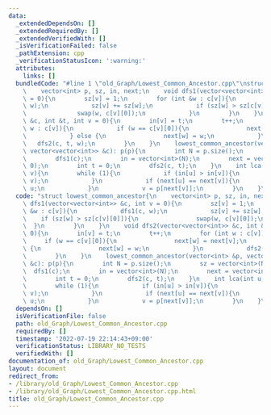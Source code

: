 ```yaml
---
data:
  _extendedDependsOn: []
  _extendedRequiredBy: []
  _extendedVerifiedWith: []
  _isVerificationFailed: false
  _pathExtension: cpp
  _verificationStatusIcon: ':warning:'
  attributes:
    links: []
  bundledCode: "#line 1 \"old_Graph/Lowest_Common_Ancestor.cpp\"\nstruct lowest_common_ancestor{\n\
    \    vector<int> p, sz, in, next;\n    void dfs1(vector<vector<int>> &c, int v\
    \ = 0){\n        sz[v] = 1;\n        for (int &w : c[v]){\n            dfs1(c,\
    \ w);\n            sz[v] += sz[w];\n            if (sz[w] > sz[c[v][0]]){\n  \
    \              swap(w, c[v][0]);\n            }\n        }\n    }\n    void dfs2(vector<vector<int>>\
    \ &c, int &t, int v = 0){\n        in[v] = t;\n        t++;\n        for (int\
    \ w : c[v]){\n            if (w == c[v][0]){\n                next[w] = next[v];\n\
    \            } else {\n                next[w] = w;\n            }\n         \
    \   dfs2(c, t, w);\n        }\n    }\n    lowest_common_ancestor(vector<int> &p,\
    \ vector<vector<int>> &c): p(p){\n        int N = p.size();\n        sz = vector<int>(N);\n\
    \        dfs1(c);\n        in = vector<int>(N);\n        next = vector<int>(N,\
    \ 0);\n        int t = 0;\n        dfs2(c, t);\n    }\n    int lca(int u, int\
    \ v){\n        while (1){\n            if (in[u] > in[v]){\n                swap(u,\
    \ v);\n            }\n            if (next[u] == next[v]){\n                return\
    \ u;\n            }\n            v = p[next[v]];\n        }\n    }\n};\n"
  code: "struct lowest_common_ancestor{\n    vector<int> p, sz, in, next;\n    void\
    \ dfs1(vector<vector<int>> &c, int v = 0){\n        sz[v] = 1;\n        for (int\
    \ &w : c[v]){\n            dfs1(c, w);\n            sz[v] += sz[w];\n        \
    \    if (sz[w] > sz[c[v][0]]){\n                swap(w, c[v][0]);\n          \
    \  }\n        }\n    }\n    void dfs2(vector<vector<int>> &c, int &t, int v =\
    \ 0){\n        in[v] = t;\n        t++;\n        for (int w : c[v]){\n       \
    \     if (w == c[v][0]){\n                next[w] = next[v];\n            } else\
    \ {\n                next[w] = w;\n            }\n            dfs2(c, t, w);\n\
    \        }\n    }\n    lowest_common_ancestor(vector<int> &p, vector<vector<int>>\
    \ &c): p(p){\n        int N = p.size();\n        sz = vector<int>(N);\n      \
    \  dfs1(c);\n        in = vector<int>(N);\n        next = vector<int>(N, 0);\n\
    \        int t = 0;\n        dfs2(c, t);\n    }\n    int lca(int u, int v){\n\
    \        while (1){\n            if (in[u] > in[v]){\n                swap(u,\
    \ v);\n            }\n            if (next[u] == next[v]){\n                return\
    \ u;\n            }\n            v = p[next[v]];\n        }\n    }\n};\n"
  dependsOn: []
  isVerificationFile: false
  path: old_Graph/Lowest_Common_Ancestor.cpp
  requiredBy: []
  timestamp: '2022-07-19 22:14:43+09:00'
  verificationStatus: LIBRARY_NO_TESTS
  verifiedWith: []
documentation_of: old_Graph/Lowest_Common_Ancestor.cpp
layout: document
redirect_from:
- /library/old_Graph/Lowest_Common_Ancestor.cpp
- /library/old_Graph/Lowest_Common_Ancestor.cpp.html
title: old_Graph/Lowest_Common_Ancestor.cpp
---
```

